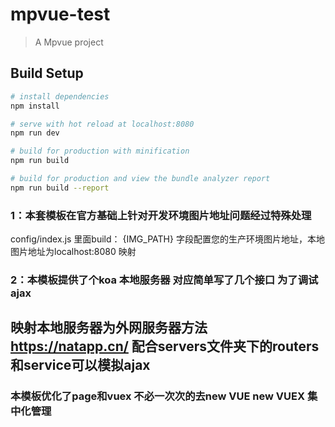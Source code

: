 # mpvue-test

> A Mpvue project

## Build Setup

``` bash
# install dependencies
npm install

# serve with hot reload at localhost:8080
npm run dev

# build for production with minification
npm run build

# build for production and view the bundle analyzer report
npm run build --report
```

###  1：本套模板在官方基础上针对开发环境图片地址问题经过特殊处理
config/index.js   里面build： {IMG_PATH} 字段配置您的生产环境图片地址，本地图片地址为localhost:8080 映射

 ###  2：本模板提供了个koa 本地服务器 对应简单写了几个接口  为了调试ajax

 ## 映射本地服务器为外网服务器方法  https://natapp.cn/ 配合servers文件夹下的routers 和service可以模拟ajax
 
 ### 本模板优化了page和vuex  不必一次次的去new VUE   new VUEX  集中化管理


